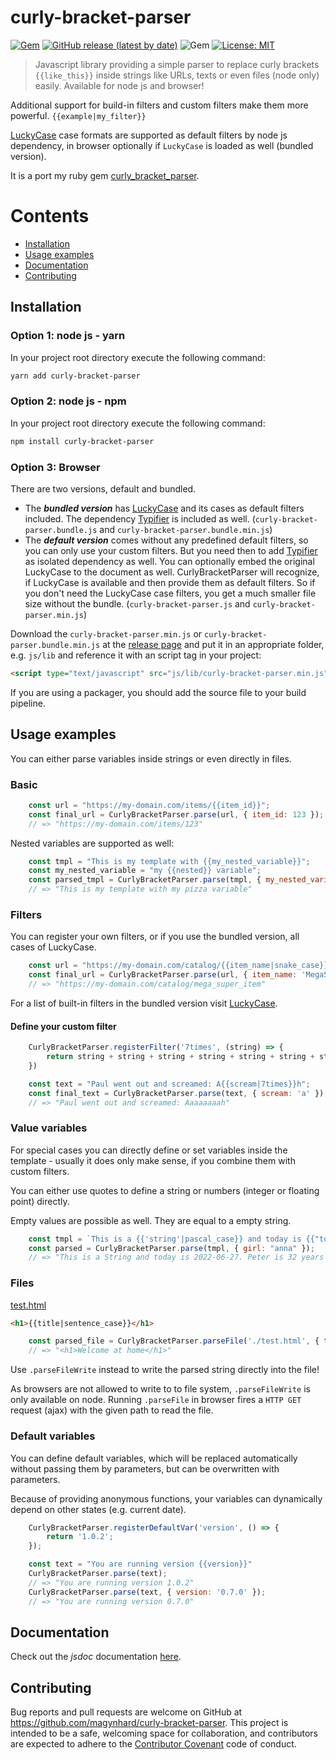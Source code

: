 # curly-bracket-parser
[![Gem](https://img.shields.io/npm/v/curly-bracket-parser?color=default&style=plastic&logo=npm)](https://www.npmjs.com/package/curly-bracket-parser)
[![GitHub release (latest by date)](https://img.shields.io/github/v/release/magynhard/curly-bracket-parser?color=default&label=browser&logo=javascript&style=plastic)](https://github.com/magynhard/curly-bracket-parser/releases)
![Gem](https://img.shields.io/npm/dt/curly-bracket-parser?color=blue&style=plastic)
[![License: MIT](https://img.shields.io/badge/License-MIT-gold.svg?style=plastic&logo=mit)](LICENSE)

> Javascript library providing a simple parser to replace curly brackets `{{like_this}}` inside strings like URLs, texts or even files (node only) easily. Available for node js and browser!

Additional support for build-in filters and custom filters make them more powerful. `{{example|my_filter}}`

[LuckyCase](https://github.com/magynhard/lucky-case) case formats are supported as default filters by node js dependency, in browser optionally if `LuckyCase` is loaded as well (bundled version).

It is a port my ruby gem [curly_bracket_parser](https://github.com/magynhard/lucky_case).




# Contents

* [Installation](#installation)
* [Usage examples](#usage)
* [Documentation](#documentation)
* [Contributing](#contributing)



<a name="installation"></a>
## Installation

### Option 1: node js - yarn

In your project root directory execute the following command:
```bash
yarn add curly-bracket-parser
```

### Option 2: node js - npm

In your project root directory execute the following command:
```bash
npm install curly-bracket-parser
```

### Option 3: Browser

There are two versions, default and bundled.

* The ***bundled version*** has [LuckyCase](https://github.com/magynhard/lucky-case) and its cases as default filters included. The dependency [Typifier](https://github.com/magynhard/typifier) is included as well. (`curly-bracket-parser.bundle.js` and `curly-bracket-parser.bundle.min.js`)
* The ***default version*** comes without any predefined default filters, so you can only use your custom filters. But you need then to add [Typifier](https://github.com/magynhard/typifier) as isolated dependency as well. You can optionally embed the original LuckyCase to the document as well. CurlyBracketParser will recognize, if LuckyCase is available and then provide them as default filters. So if you don't need the LuckyCase case filters, you get a much smaller file size without the bundle. (`curly-bracket-parser.js` and `curly-bracket-parser.min.js`)

Download the `curly-bracket-parser.min.js` or `curly-bracket-parser.bundle.min.js` at the [release page](https://github.com/magynhard/curly-bracket-parser/releases) and
put it in an appropriate folder, e.g. `js/lib`
and reference it with an script tag in your project:
```html
<script type="text/javascript" src="js/lib/curly-bracket-parser.min.js"></script>
```

If you are using a packager, you should add the source file to your build pipeline.





<a name="usage"></a>
## Usage examples

You can either parse variables inside strings or even directly in files.

### Basic

```javascript
    const url = "https://my-domain.com/items/{{item_id}}";
    const final_url = CurlyBracketParser.parse(url, { item_id: 123 });
    // => "https://my-domain.com/items/123"
```

Nested variables are supported as well:
```javascript
    const tmpl = "This is my template with {{my_nested_variable}}";
    const my_nested_variable = "my {{nested}} variable"; 
    const parsed_tmpl = CurlyBracketParser.parse(tmpl, { my_nested_variable: my_nested_variable, nested: 'pizza'});
    // => "This is my template with my pizza variable"
```


### Filters

You can register your own filters, or if you use the bundled version, all cases of LuckyCase.

```javascript
    const url = "https://my-domain.com/catalog/{{item_name|snake_case}}";
    const final_url = CurlyBracketParser.parse(url, { item_name: 'MegaSuperItem' });
    // => "https://my-domain.com/catalog/mega_super_item"
```

For a list of built-in filters in the bundled version visit [LuckyCase](https://github.com/magynhard/lucky-case).

#### Define your custom filter

```javascript
    CurlyBracketParser.registerFilter('7times', (string) => {
        return string + string + string + string + string + string + string;
    })

    const text = "Paul went out and screamed: A{{scream|7times}}h";
    const final_text = CurlyBracketParser.parse(text, { scream: 'a' });
    // => "Paul went out and screamed: Aaaaaaaah"
```

### Value variables

For special cases you can directly define or set variables inside the template - usually it does only make sense, if you combine them with custom filters.

You can either use quotes to define a string or numbers (integer or floating point) directly.

Empty values are possible as well. They are equal to a empty string.

```javascript
    const tmpl = `This is a {{'string'|pascal_case}} and today is {{"today"|date_filter}}. Peter is {{'1990-10-05'|iso_date_age}} years old. His girlfriends name is {{girl|pascal_case}} and she is {{16|double_number}} years old. This article has been written at {{|date_now_formatted}}`;
    const parsed = CurlyBracketParser.parse(tmpl, { girl: "anna" });
    // => "This is a String and today is 2022-06-27. Peter is 32 years old. His girlfriends name is Anna and she is 32 years old. This article has been written at 6/28/2022, 12:46:40 PM."
```

### Files

<ins>test.html</ins>
```html
<h1>{{title|sentence_case}}</h1>
```

```javascript
    const parsed_file = CurlyBracketParser.parseFile('./test.html', { title: 'WelcomeAtHome' });
    // => "<h1>Welcome at home</h1>"
```

Use `.parseFileWrite` instead to write the parsed string directly into the file!

As browsers are not  allowed to write to to file system, `.parseFileWrite` is only available on node. Running `.parseFile`  in browser fires a `HTTP GET` request (ajax) with the given path to read the file.

### Default variables

You can define default variables, which will be replaced automatically without passing them by parameters, but can be overwritten with parameters.

Because of providing anonymous functions, your variables can dynamically depend on other states (e.g. current date).

```javascript
    CurlyBracketParser.registerDefaultVar('version', () => {
        return '1.0.2';  
    });

    const text = "You are running version {{version}}"
    CurlyBracketParser.parse(text);
    // => "You are running version 1.0.2"
    CurlyBracketParser.parse(text, { version: '0.7.0' });
    // => "You are running version 0.7.0"
```






  
<a name="documentation"></a>    
## Documentation
Check out the *jsdoc* documentation [here](doc/curly-bracket-parser.jsdoc.md).





<a name="contributing"></a>    
## Contributing

Bug reports and pull requests are welcome on GitHub at https://github.com/magynhard/curly-bracket-parser. This project is intended to be a safe, welcoming space for collaboration, and contributors are expected to adhere to the [Contributor Covenant](http://contributor-covenant.org) code of conduct.

